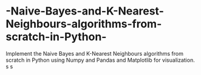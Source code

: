 # -Naive-Bayes-and-K-Nearest-Neighbours-algorithms-from-scratch-in-Python-
Implement the Naive Bayes and K-Nearest Neighbours algorithms from scratch in Python using Numpy and Pandas and Matplotlib for visualization.
s
s

